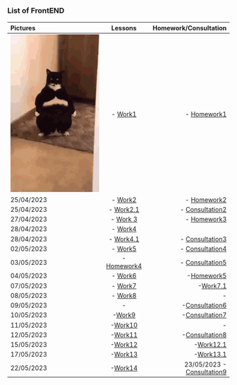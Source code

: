 ### List of FrontEND

| Pictures | Lessons | Homework/**Consultation** |
| :---         |     :---:      |          ---: |
| ![Cat with laser](https://github.com/AndreiBakhtinov/GenTech/blob/master/images/fat-cat-laser-eyes.gif)  |- [Work1](https://github.com/Sainozhenko/frontend/tree/master/01_HTML_intro_24_04_2023)     | - [Homework1](https://github.com/Sainozhenko/frontend/tree/master/01_homework)   |
| 25/04/2023     | - [Work2](https://github.com/Sainozhenko/frontend/tree/master/02_CSS_intro_25_04_2023)      | - [Homework2](https://github.com/Sainozhenko/frontend/tree/master/02_CSS_Coffee_25_04_2023)       |
| 25/04/2023  | - [Work2.1](https://github.com/Sainozhenko/frontend/tree/master/02_CSS_Coffee_25_04_2023)      | - [Consultation2](https://github.com/Sainozhenko/frontend/tree/master/seminars/CV_26_04_2023)     |
| 27/04/2023     | - [Work 3](https://github.com/Sainozhenko/frontend/tree/master/03_CSS_Cofee_Position_27_04_2023)     | - [Homework3](https://github.com/Sainozhenko/frontend/tree/master/03_Homework)     |
| 28/04/2023    |- [Work4](https://github.com/Sainozhenko/frontend/tree/master/04_CSS_Flex_28_04_2023)     |      |
|  28/04/2023   | - [Work4.1](https://github.com/Sainozhenko/frontend/tree/master/04_CSS_Flex_Practice_28_04_2023)         | - [Consultation3](https://github.com/Sainozhenko/frontend/tree/master/Position_28_04_2023) |
|  02/05/2023   | - [Work5](https://github.com/Sainozhenko/frontend/tree/master/05_CSS_Form_02_05_2023)         | - [Consultation4](https://github.com/Sainozhenko/frontend/tree/master/seminars/Form_02_05_2023) |
|  03/05/2023   | -[Homework4](https://github.com/Sainozhenko/frontend/tree/master/05_Homework_Form)  | - [Consultation5](https://github.com/Sainozhenko/frontend/tree/master/seminars/Form_New_03_05_2023) |
|  04/05/2023   | - [Work6](https://github.com/Sainozhenko/frontend/tree/master/06_CSS_Bootstrap_04_05_2023)       | -[Homework5](https://github.com/Sainozhenko/frontend/tree/master/06_HW_Bootstrap) |
|  07/05/2023   | - [Work7](https://github.com/Sainozhenko/frontend/tree/master/07_JS_Dom1_05_05_2023)    | -[Work7.1](https://github.com/Sainozhenko/frontend/tree/master/07_JS_Dom1_Practice_05_05_2023) |
|  08/05/2023   | - [Work8](https://github.com/Sainozhenko/frontend/tree/master/08_JS_Intro1_08_05_2023)  | -[]() |
|  09/05/2023   | -     | -[Consultation6](https://github.com/Sainozhenko/frontend/tree/master/seminars/PRIMITIVES_09_05_2023) |
|  10/05/2023   | -[Work9](https://github.com/Sainozhenko/frontend/tree/master/09_JS_Intro2_10_05_2023)     | -[Consultation7](https://github.com/Sainozhenko/frontend/tree/master/seminars/Arrays_10_05_2023) |
|  11/05/2023   | -[Work10](https://github.com/Sainozhenko/frontend/tree/master/10_JS_Arrays_Func_11_05_2023)| - |
|  12/05/2023   | -[Work11](https://github.com/Sainozhenko/frontend/tree/master/11_JS_Objects_12_05_2023)    | -[Consultation8](https://github.com/Sainozhenko/frontend/tree/master/seminars/Objects_12_05_2023) |
|  15/05/2023   | -[Work12](https://github.com/Sainozhenko/frontend/tree/master/12_JS_Event_Counter_15_05_2023)    | -[Work12.1](https://github.com/Sainozhenko/frontend/tree/master/12_JS_TODO_15_05_2023) |
|  17/05/2023   | -[Work13](https://github.com/Sainozhenko/frontend/tree/master/13_JS_Promies_17_05_2023)    | -[Work13.1](https://github.com/Sainozhenko/frontend/tree/master/13_JS_JSONPlaceHolder_17_05_2023) |
|  22/05/2023   | -[Work14](https://github.com/Sainozhenko/frontend/tree/master/14_JS_AsyncAwait_22_05_2023)    | 23/05/2023 -[Consultation9](https://github.com/Sainozhenko/frontend/tree/master/seminars/JSONPLaceHolder_AsyncAwait_23_05_2023) |